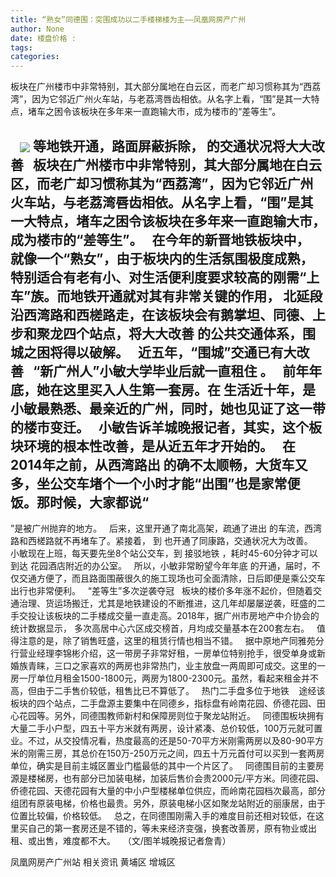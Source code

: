 ```yaml
---
title: “熟女”同德围：突围成功以二手楼梯楼为主——凤凰网房产广州
author: None
date: 楼盘价格 : 
tags: 
categories: 
---
```

板块在广州楼市中非常特别，其大部分属地在白云区，而老广却习惯称其为“西荔湾”，因为它邻近广州火车站，与老荔湾唇齿相依。从名字上看，“围”是其一大特点，堵车之困令该板块在多年来一直跑输大市，成为楼市的“差等生”。  
<!-- more -->
  
<img align="center" border="0" src="//s0.ifengimg.com/2019/02/16/0f8d28b9ee453afb392899cff09cd593.jpg" />
等地铁开通，路面屏蔽拆除，
的交通状况将大大改善  
板块在广州楼市中非常特别，其大部分属地在白云区，而老广却习惯称其为“西荔湾”，因为它邻近广州火车站，与老荔湾唇齿相依。从名字上看，“围”是其一大特点，堵车之困令该板块在多年来一直跑输大市，成为楼市的“差等生”。  
在今年的新晋地铁板块中，
就像一个“熟女”，由于板块内的生活氛围极度成熟，特别适合有老有小、对生活便利度要求较高的刚需“上车”族。而地铁开通就对其有非常关键的作用，
北延段沿西湾路和西槎路走，在该板块会有鹅掌坦、同德、上步和聚龙四个站点，将大大改善
的公共交通体系，围城之困将得以破解。  
近五年，“围城”交通已有大改善  
“新广州人”小敏大学毕业后就一直租住
。  
前年年底，她在这里买入人生第一套房。在
生活近十年，是小敏最熟悉、最亲近的广州，同时，她也见证了这一带的楼市变迁。  
小敏告诉羊城晚报记者，其实，这个板块环境的根本性改善，是从近五年才开始的。  
在2014年之前，从西湾路出
的确不太顺畅，大货车又多，坐公交车堵个一个小时才能“出围”也是家常便饭。那时候，大家都说“
-
”是被广州抛弃的地方。  
后来，这里开通了南北高架，疏通了进出
的车流，西湾路和西槎路就不再堵车了。紧接着，
到
也开通了同康路，交通状况大为改善。  
小敏现在上班，每天要先坐8个站公交车，到
接驳地铁
，耗时45-60分钟才可以到达
花园酒店附近的办公室。  
所以，小敏非常盼望今年年底
的开通，届时，不仅交通方便了，而且路面围蔽很久的施工现场也可全面清除，日后即便是乘公交车出行也非常便利。  
“差等生”多次逆袭夺冠  
板块的楼价多年涨不起价，但随着交通治理、货运场搬迁，尤其是地铁建设的不断推进，这几年却屡屡逆袭，旺盛的二手交投让该板块的二手楼成交量一直走高。2018年，据广州市房地产中介协会的统计数据显示，
多次高居中心六区成交榜首，月均成交量基本在200套左右。  
值得注意的是，除了销售旺盛，这里的租赁行情也相当不错。  
据中原地产同雅苑分行营业经理李锦彬介绍，这一带房子非常好租，一房单位特别抢手，很受单身或新婚族青睐，三口之家喜欢的两房也非常热门，业主放盘一两周即可成交。这里的一房一厅单位月租金1500-1800元，两房为1800-2300元。虽然，看起来租金并不高，但由于二手售价较低，租售比已不算低了。  
热门二手盘多位于地铁
  
途经该板块的四个站点，二手盘源主要集中在同德乡，指标盘有岭南花园、侨德花园、田心花园等。另外，同德围教师新村和保障房则位于聚龙站附近。  
同德围板块拥有大量二手小户型，四五十平方米就有两房，设计紧凑、总价较低，100万元就可置业。不过，从交投情况看，热度最高的还是50-70平方米刚需两房以及80-90平方米的刚需三房，其总价在150万-250万元之间，四五十万元首付可以买到一套两房单位，确实是目前主城区置业门槛最低的其中一个片区了。  
同德围目前的主要房源是楼梯房，也有部分已加装电梯，加装后售价会贵2000元/平方米。同德花园、侨德花园、天德花园有大量的中小户型楼梯单位供应，而岭南花园档次最高，部分组团有原装电梯，价格也最贵。另外，原装电梯小区如聚龙站附近的丽康居，由于位置比较偏，价格较低。  
总之，在同德围刚需入手的难度目前还相对较低，在这里买自己的第一套房还是不错的，等未来经济变强，换套改善房，原有物业或出租、或出售，难度都不大。  
（文/图羊城晚报记者詹青）
                        
                        
                        
                        
                                        
                    
                    
                
                    
                    
                    
                
                    
                
凤凰网房产广州站
相关资讯
黄埔区
增城区
	                        
	                    
	                        
	                    
